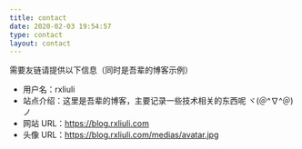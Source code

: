 ```yaml
---
title: contact
date: 2020-02-03 19:54:57
type: contact
layout: contact
---
```


需要友链请提供以下信息（同时是吾辈的博客示例）

- 用户名：rxliuli
- 站点介绍：这里是吾辈的博客，主要记录一些技术相关的东西呢 ヾ(＠^∇^＠)ノ
- 网站 URL：<https://blog.rxliuli.com>
- 头像 URL：<https://blog.rxliuli.com/medias/avatar.jpg>
